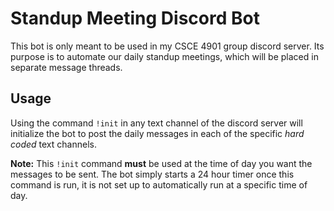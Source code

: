 # Standup Meeting Discord Bot
This bot is only meant to be used in my CSCE 4901 group discord server. 
Its purpose is to automate our daily standup meetings, which will be placed in separate message threads.

## Usage
Using the command `!init` in any text channel of the discord server will initialize the bot to post the daily messages in each of the specific _hard coded_ text channels.

**Note:** This `!init` command **must** be used at the time of day you want the messages to be sent. The bot simply starts a 24 hour timer once this command is run, it is not set up to automatically run at a specific time of day.
